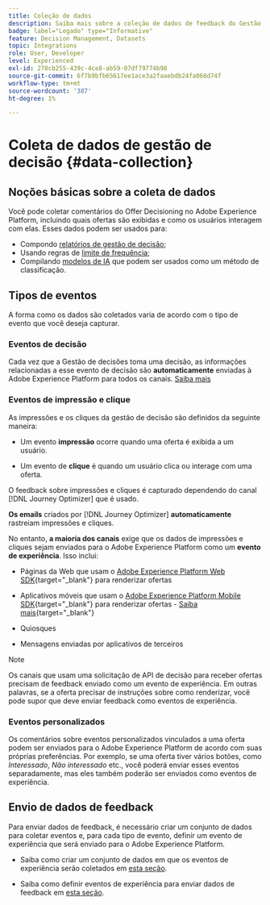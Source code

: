 ```yaml
---
title: Coleção de dados
description: Saiba mais sobre a coleção de dados de feedback do Gestão de decisões
badge: label="Legado" type="Informative"
feature: Decision Management, Datasets
topic: Integrations
role: User, Developer
level: Experienced
exl-id: 278cb255-439c-4ce8-ab59-07df79774b98
source-git-commit: 6f7b9bfb65617ee1ace3a2faaebdb24fa068d74f
workflow-type: tm+mt
source-wordcount: '387'
ht-degree: 1%

---
```


# Coleta de dados de gestão de decisão {#data-collection}

## Noções básicas sobre a coleta de dados

Você pode coletar comentários do Offer Decisioning no Adobe Experience Platform, incluindo quais ofertas são exibidas e como os usuários interagem com elas. Esses dados podem ser usados para:

* Compondo [relatórios de gestão de decisão](../reports/get-started-events.md);
* Usando regras de [limite de frequência](../offer-library/add-constraints.md#capping);
* Compilando [modelos de IA](../ranking/create-ranking-strategies.md) que podem ser usados como um método de classificação.

## Tipos de eventos

A forma como os dados são coletados varia de acordo com o tipo de evento que você deseja capturar.

### Eventos de decisão

Cada vez que a Gestão de decisões toma uma decisão, as informações relacionadas a esse evento de decisão são **automaticamente** enviadas à Adobe Experience Platform para todos os canais. [Saiba mais](../reports/get-started-events.md)

### Eventos de impressão e clique

As impressões e os cliques da gestão de decisão são definidos da seguinte maneira:

* Um evento **impressão** ocorre quando uma oferta é exibida a um usuário.

* Um evento de **clique** é quando um usuário clica ou interage com uma oferta.

O feedback sobre impressões e cliques é capturado dependendo do canal [!DNL Journey Optimizer] que é usado.

**Os emails** criados por [!DNL Journey Optimizer] **automaticamente** rastreiam impressões e cliques.

No entanto, **a maioria dos canais** exige que os dados de impressões e cliques sejam enviados para o Adobe Experience Platform como um **evento de experiência**. Isso inclui:

* Páginas da Web que usam o [Adobe Experience Platform Web SDK](https://experienceleague.adobe.com/docs/experience-platform/edge/home.html?lang=pt-BR){target="_blank"} para renderizar ofertas

* Aplicativos móveis que usam o [Adobe Experience Platform Mobile SDK](https://experienceleague.adobe.com/docs/platform-learn/data-collection/mobile-sdk/overview.html?lang=pt-BR){target="_blank"} para renderizar ofertas - [Saiba mais](https://developer.adobe.com/client-sdks/documentation/adobe-journey-optimizer-decisioning/#ab-sj-tracking-servers){target="_blank"}
* Quiosques
* Mensagens enviadas por aplicativos de terceiros
  <!--Mobile push notifications authored by [!DNL Journey Optimizer] - [Learn more](https://developer.adobe.com/client-sdks/documentation/adobe-journey-optimizer/api-reference/#handlenotificationresponse){target="_blank"}-->

>[!NOTE]
>
>Os canais que usam uma solicitação de API de decisão para receber ofertas precisam de feedback enviado como um evento de experiência. Em outras palavras, se a oferta precisar de instruções sobre como renderizar, você pode supor que deve enviar feedback como eventos de experiência.

### Eventos personalizados

Os comentários sobre eventos personalizados vinculados a uma oferta podem ser enviados para o Adobe Experience Platform de acordo com suas próprias preferências. Por exemplo, se uma oferta tiver vários botões, como *Interessado*, *Não interessado* etc., você poderá enviar esses eventos separadamente, mas eles também poderão ser enviados como eventos de experiência.

## Envio de dados de feedback

Para enviar dados de feedback, é necessário criar um conjunto de dados para coletar eventos e, para cada tipo de evento, definir um evento de experiência que será enviado para o Adobe Experience Platform.

* Saiba como criar um conjunto de dados em que os eventos de experiência serão coletados em [esta seção](create-dataset.md).

* Saiba como definir eventos de experiência para enviar dados de feedback em [esta seção](schema-requirement.md).
